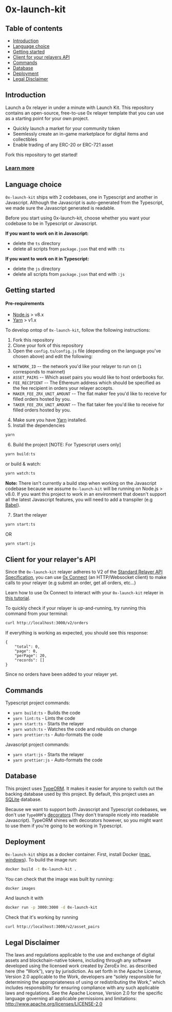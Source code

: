 # 0x-launch-kit

## Table of contents

-   [Introduction](#introduction)
-   [Language choice](#language-choice)
-   [Getting started](#getting-started)
-   [Client for your relayers API](#client-for-your-relayers-api)
-   [Commands](#commands)
-   [Database](#database)
-   [Deployment](#deployment)
-   [Legal Disclaimer](#legal-disclaimer)

## Introduction

Launch a 0x relayer in under a minute with Launch Kit. This repository contains an open-source, free-to-use 0x relayer template that you can use as a starting point for your own project.

-   Quickly launch a market for your community token
-   Seemlessly create an in-game marketplace for digital items and collectibles
-   Enable trading of any ERC-20 or ERC-721 asset

Fork this repository to get started!

### [Learn more](https://0xproject.com/launch-kit)

## Language choice

`0x-launch-kit` ships with 2 codebases, one in Typescript and another in Javascript. Although the Javascript is auto-generated from the Typescript, we made sure the Javascript generated is readable.

Before you start using 0x-launch-kit, choose whether you want your codebase to be in Typescript or Javascript.

**If you want to work on it in Javascript:**

-   delete the `ts` directory
-   delete all scripts from `package.json` that end with `:ts`

**If you want to work on it in Typescript:**

-   delete the `js` directory
-   delete all scripts from `package.json` that end with `:js`

## Getting started

#### Pre-requirements

-   [Node.js](https://nodejs.org/en/download/) > v8.x
-   [Yarn](https://yarnpkg.com/en/) > v1.x

To develop ontop of `0x-launch-kit`, follow the following instructions:

1. Fork this repository
2. Clone your fork of this repository
3. Open the `config.ts`/`config.js` file (depending on the language you've chosen above) and edit the following:

-   `NETWORK_ID` -- the network you'd like your relayer to run on (`1` corresponds to mainnet)
-   `ASSET_PAIRS` -- Which asset pairs you would like to host orderbooks for.
-   `FEE_RECIPIENT` -- The Ethereum address which should be specified as the fee recipient in orders your relayer accepts.
-   `MAKER_FEE_ZRX_UNIT_AMOUNT` -- The flat maker fee you'd like to receive for filled orders hosted by you.
-   `TAKER_FEE_ZRX_UNIT_AMOUNT` -- The flat taker fee you'd like to receive for filled orders hosted by you.

4. Make sure you have [Yarn](https://yarnpkg.com/en/) installed.
5. Install the dependencies

```sh
yarn
```

6. Build the project [NOTE: For Typescript users only]

```sh
yarn build:ts
```

or build & watch:

```sh
yarn watch:ts
```

**Note:** There isn't currently a build step when working on the Javascript codebase because we assume `0x-launch-kit` will be running on Node.js > v8.0. If you want this project to work in an environment that doesn't support all the latest Javascript features, you will need to add a transpiler (e.g [Babel](https://babeljs.io/)).

7.  Start the relayer

```sh
yarn start:ts
```

OR

```sh
yarn start:js
```

## Client for your relayer's API

Since the `0x-launch-kit` relayer adheres to V2 of the [Standard Relayer API Specification](https://github.com/0xProject/standard-relayer-api/), you can use [0x Connect](https://0xproject.com/docs/connect) (an HTTP/Websocket client) to make calls to your relayer (e.g submit an order, get all orders, etc...)

Learn how to use 0x Connect to interact with your `0x-launch-kit` relayer in [this tutorial](https://0xproject.com/wiki#Find,-Submit,-Fill-Order-From-Relayer).

To quickly check if your relayer is up-and-running, try running this command from your terminal:

```sh
curl http://localhost:3000/v2/orders
```

If everything is working as expected, you should see this response:

```
{
    "total": 0,
    "page": 0,
    "perPage": 20,
    "records": []
}
```

Since no orders have been added to your relayer yet.

## Commands

Typescript project commands:

-   `yarn build:ts` - Builds the code
-   `yarn lint:ts` - Lints the code
-   `yarn start:ts` - Starts the relayer
-   `yarn watch:ts` - Watches the code and rebuilds on change
-   `yarn prettier:ts` - Auto-formats the code

Javascript project commands:

-   `yarn start:js` - Starts the relayer
-   `yarn prettier:js` - Auto-formats the code

## Database

This project uses [TypeORM](https://github.com/typeorm/typeorm). It makes it easier for anyone to switch out the backing database used by this project. By default, this project uses an [SQLite](https://sqlite.org/docs.html) database.

Because we want to support both Javascript and Typescript codebases, we don't use `TypeORM`'s [decorators](https://github.com/typeorm/typeorm/blob/master/docs/decorator-reference.md) (They don't transpile nicely into readable Javascript). TypeORM shines with decorators however, so you might want to use them if you're going to be working in Typescript.

## Deployment

`0x-launch-kit` ships as a docker container. First, install Docker ([mac](https://docs.docker.com/docker-for-mac/install/), [windows](https://docs.docker.com/docker-for-windows/install/)). To build the image run:

```sh
docker build -t 0x-launch-kit .
```

You can check that the image was built by running:

```sh
docker images
```

And launch it with

```sh
docker run -p 3000:3000 -d 0x-launch-kit
```

Check that it's working by running

```
curl http://localhost:3000/v2/asset_pairs
```

## Legal Disclaimer

The laws and regulations applicable to the use and exchange of digital assets and blockchain-native tokens, including through any software developed using the licensed work created by ZeroEx Inc. as described here (the “Work”), vary by jurisdiction. As set forth in the Apache License, Version 2.0 applicable to the Work, developers are “solely responsible for determining the appropriateness of using or redistributing the Work,” which includes responsibility for ensuring compliance with any such applicable laws and regulations.
See the Apache License, Version 2.0 for the specific language governing all applicable permissions and limitations: http://www.apache.org/licenses/LICENSE-2.0
